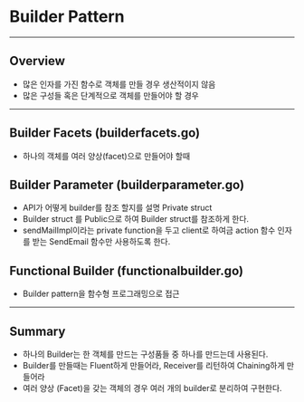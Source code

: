 # Builder Pattern
---
## Overview
* 많은 인자를 가진 함수로 객체를 만들 경우 생산적이지 않음
* 많은 구성들 혹은 단계적으로 객체를 만들어야 할 경우
---
## Builder Facets (builderfacets.go)
* 하나의 객체를 여러 양상(facet)으로 만들어야 할때

## Builder Parameter (builderparameter.go)
* API가 어떻게 builder를 참조 할지를 설명 Private struct
* Builder struct 를 Public으로 하여 Builder struct를 참조하게 한다.
* sendMailImpl이라는 private function을 두고 client로 하여금 action 함수 인자를 받는 SendEmail 함수만 사용하도록 한다.

## Functional Builder (functionalbuilder.go)
* Builder pattern을 함수형 프로그래밍으로 접근
---
## Summary
* 하나의 Builder는 한 객체를 만드는 구성품들 중 하나를 만드는데 사용된다.
* Builder를 만들때는 Fluent하게 만들어라, Receiver를 리턴하여 Chaining하게 만들어라
* 여러 양상 (Facet)을 갖는 객체의 경우 여러 개의 builder로 분리하여 구현한다.

